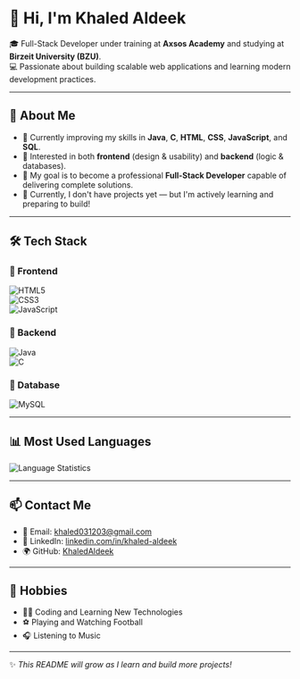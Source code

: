 # 👋 Hi, I'm Khaled Aldeek  

🎓 Full-Stack Developer under training at **Axsos Academy** and studying at **Birzeit University (BZU)**.  
💻 Passionate about building scalable web applications and learning modern development practices.  

---

## 🚀 About Me  
- 🌱 Currently improving my skills in **Java**, **C**, **HTML**, **CSS**, **JavaScript**, and **SQL**.  
- 🔧 Interested in both **frontend** (design & usability) and **backend** (logic & databases).  
- 🎯 My goal is to become a professional **Full-Stack Developer** capable of delivering complete solutions.  
- 📂 Currently, I don't have projects yet — but I'm actively learning and preparing to build!  

---

## 🛠️ Tech Stack  

### 🔹 Frontend  
![HTML5](https://img.shields.io/badge/HTML5-E34F26?style=flat&logo=html5&logoColor=white)  
![CSS3](https://img.shields.io/badge/CSS3-1572B6?style=flat&logo=css3&logoColor=white)  
![JavaScript](https://img.shields.io/badge/JavaScript-323330?style=flat&logo=javascript&logoColor=F7DF1E)  

### 🔹 Backend  
![Java](https://img.shields.io/badge/Java-ED8B00?style=flat&logo=java&logoColor=white)  
![C](https://img.shields.io/badge/C-00599C?style=flat&logo=c&logoColor=white)  

### 🔹 Database  
![MySQL](https://img.shields.io/badge/MySQL-005C84?style=flat&logo=mysql&logoColor=white)  

---

## 📊 Most Used Languages

![Language Statistics](./Screenshot_2025-09-13_212220.png)

---

## 📫 Contact Me  
- 📧 Email: [khaled031203@gmail.com](mailto:khaled031203@gmail.com)  
- 💼 LinkedIn: [linkedin.com/in/khaled-aldeek](https://www.linkedin.com/in/khaled-aldeek)  
- 🌍 GitHub: [KhaledAldeek](https://github.com/KhaledAldeek)  

---

## 🎯 Hobbies  
- 👨‍💻 Coding and Learning New Technologies  
- ⚽ Playing and Watching Football  
- 🎧 Listening to Music  

---

✨ *This README will grow as I learn and build more projects!*  
